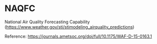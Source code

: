 # NAQFC
National Air Quality Forecasting Capability
(https://www.weather.gov/sti/stimodeling_airquality_predictions)

Reference:  https://journals.ametsoc.org/doi/full/10.1175/WAF-D-15-0163.1
